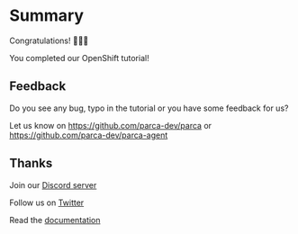 # Summary

Congratulations! 🎉🎉🎉

You completed our OpenShift tutorial!

## Feedback

Do you see any bug, typo in the tutorial or you have some feedback for us?

Let us know on https://github.com/parca-dev/parca or https://github.com/parca-dev/parca-agent

## Thanks

Join our [Discord server](https://discord.com/invite/ZgUpYgpzXy)

Follow us on [Twitter](https://twitter.com/ParcaDev)

Read the [documentation](https://www.parca.dev/docs/overview)
